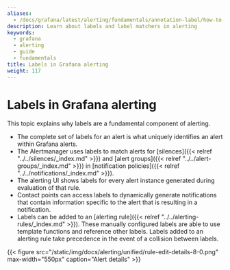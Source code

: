 ```yaml
---
aliases:
  - /docs/grafana/latest/alerting/fundamentals/annotation-label/how-to-use-labels/
description: Learn about labels and label matchers in alerting
keywords:
  - grafana
  - alerting
  - guide
  - fundamentals
title: Labels in Grafana alerting
weight: 117
---
```


# Labels in Grafana alerting

This topic explains why labels are a fundamental component of alerting.

- The complete set of labels for an alert is what uniquely identifies an alert within Grafana alerts.
- The Alertmanager uses labels to match alerts for [silences]({{< relref "../../silences/_index.md" >}}) and [alert groups]({{< relref "../../alert-groups/_index.md" >}}) in [notification policies]({{< relref "../../notifications/_index.md" >}}).
- The alerting UI shows labels for every alert instance generated during evaluation of that rule.
- Contact points can access labels to dynamically generate notifications that contain information specific to the alert that is resulting in a notification.
- Labels can be added to an [alerting rule]({{< relref "../../alerting-rules/_index.md" >}}). These manually configured labels are able to use template functions and reference other labels. Labels added to an alerting rule take precedence in the event of a collision between labels.

{{< figure src="/static/img/docs/alerting/unified/rule-edit-details-8-0.png" max-width="550px" caption="Alert details" >}}
